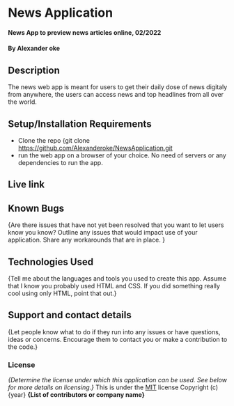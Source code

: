 # News Application
#### News App to preview news articles online, 02/2022
#### By **Alexander oke**
## Description
The news web app is meant for users to get their daily dose of news digitaly from anywhere, the users can access news and top headlines from all over the world.
## Setup/Installation Requirements
* Clone the repo {git clone https://github.com/Alexanderoke/NewsApplication.git
* run the web app on a browser of your choice.
No need of servers or any dependencies to run the app.
## Live link
## Known Bugs
{Are there issues that have not yet been resolved that you want to let users know you know? Outline any issues that would impact use of your application. Share any workarounds that are in place. }
## Technologies Used
{Tell me about the languages and tools you used to create this app. Assume that I know you probably used HTML and CSS. If you did something really cool using only HTML, point that out.}
## Support and contact details
{Let people know what to do if they run into any issues or have questions, ideas or concerns.  Encourage them to contact you or make a contribution to the code.}
### License
*{Determine the license under which this application can be used.  See below for more details on licensing.}*
This is under the [MIT](LICENSE) license
Copyright (c) {year} **{List of contributors or company name}**